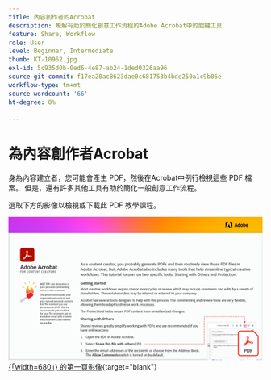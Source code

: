 ```yaml
---
title: 內容創作者的Acrobat
description: 瞭解有助於簡化創意工作流程的Adobe Acrobat中的關鍵工具
feature: Share, Workflow
role: User
level: Beginner, Intermediate
thumb: KT-10962.jpg
exl-id: 5c935d0b-0ed6-4e87-ab24-1ded0326aa96
source-git-commit: f17ea20ac8623dae0c681753b4bde250a1c9b06e
workflow-type: tm+mt
source-wordcount: '66'
ht-degree: 0%

---
```


# 為內容創作者Acrobat

身為內容建立者，您可能會產生 PDF，然後在Acrobat中例行檢視這些 PDF 檔案。 但是，還有許多其他工具有助於簡化一般創意工作流程。

選取下方的影像以檢視或下載此 PDF 教學課程。

[![教學課程 ](assets/Acrobatforcontentcreators.png) {「width=680」} 的第一頁影像](assets/Acrobat-for-Content-Creators.pdf){target="blank"}
